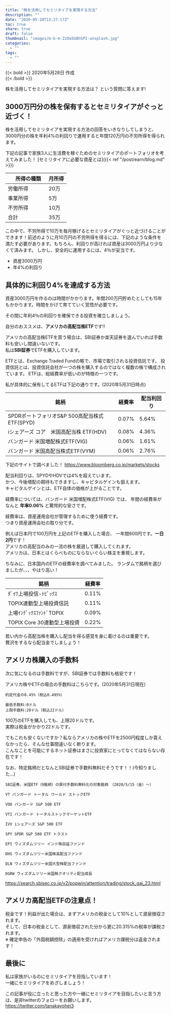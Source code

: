 ```yaml
---
title: "株を活用してセミリタイアを実現する方法"
description: ""
date: "2020-05-28T13:27:17Z"
toc: true
share: true
draft: false
thumbnail: "images/m-b-m-ZzOa5G8hSPI-unsplash.jpg"
categories:
  - ""
tags:
  - ""
---
```


{{< bold >}}
2020年5月28日 作成  
{{< /bold >}}

株を活用してセミリタイアを実現する方法は？
という質問に答えます!

<!--more-->

## 3000万円分の株を保有するとセミリタイアがぐっと近づく！

株を活用してセミリタイアを実現する方法の回答をいきなりしてしまうと、
3000円分の株を年利4%の利回りで運用すると年間120万円の不労所得を得られます。

下記の記事で家族3人に生活費を稼ぐためのセミリタイアのポートフォリオを考えてみました！
[セミリタイアに必要な資産とは]({{< ref "/post/earn/blog.md" >}})  

|　所得の種類　| 月所得 |
| --- | --- |
| 労働所得 | 20万 |
| 事業所得　| 5万 |
| 不労所得 | 10万 |
| 合計 | 35万 |

この中で、不労所得で10万を毎月稼げるとセミリタイアがぐっと近づけることができます！前述のように月10万円の不労所得を得るには、下記のような条件を満たす必要があります。もちろん、利回りが高ければ資産は3000万円より少なくて済みます。
しかし、安全的に運用するには、4％が妥当です。

- 資産3000万円
- 年4%の利回り

## 具体的に利回り4%を達成する方法

資産3000万円を作るのは時間がかかります。年間200万円貯めたとしても15年もかかります。時間をかけて育てていく覚悟が必要です。  

その間に年利4％の利回りを確保できる投資を確立しましょう。  

自分のおススメは、**アメリカの高配当株ETF**です!!  

アメリカの高配当株ETFを買う場合は、SBI証券か楽天証券を選んでいれば手数料も安いし間違いないです。  
私は**SBI証券**でETFを購入しています。

ETFとは、Exchange Traded Fundの略で、市場で取引される投資信託です。
投資信託とは、投資信託会社が一つの株を購入するのではなく複数の株で構成されています。
ETFは、総経費率が低いのが特徴の一つです。

私が具体的に保有してるETFは下記の通りです。(2020年5月31日時点)

|  銘柄  |  経費率  | 配当利回り |
| ---- | ---- | ---- |
|  SPDRポートフォリオS&P 500高配当株式ETF(SPYD)  |  0.07%  | 5.64% |
|  iシェアーズ コア　米国高配当株 ETF(HDV)  |  0.08%  | 4.36% |
|  バンガード 米国増配株式ETF(VIG)  |  0.06%  | 1.61% |
|  バンガード 米国高配当株式ETF(VYM)  |  0.06%  | 2.76% |

下記のサイトで調べました！
https://www.bloomberg.co.jp/markets/stocks

配当利回りは、SPYDやHDVでは4%を超えています。  
かつ、今後増配の期待もできますし、キャピタルゲインも狙えます。  
キャピタルゲインとは、ETF自体の価格が上がることです。

経費率については、バンガード 米国増配株式ETF(VIG) では、
年間の経費率がなんと **年率0.06%** と驚愕的な安さです。

経費率は、資産運用会社が管理するために使う経費です。  
つまり資産運用会社の取り分です。  

例えば日本円で100万円を上記のETFを購入した場合、 
一年間600円です。**一日2円**です！  
アメリカの高配当のみの一流の株を厳選して購入してくれます。  
アメリカは、日本とはくらべものにならないぐらい株主を重視します。  

ちなみに、日本国内のETFの経費率を調べてみました。
ランダムで銘柄を選びましたが、、、やはり高い！

|  銘柄  |  経費率  |
| ---- | ---- |
|  ﾀﾞｲﾜ上場投信-ﾄﾋﾟｯｸｽ  | 0.11% |
|  TOPIX連動型上場投資信託  |  0.11%  |
|  上場ｲﾝﾃﾞｯｸｽﾌｧﾝﾄﾞTOPIX  |  0.09%  |
|  TOPIX Core 30連動型上場投資  | 0.22%  |

若い内から高配当株を購入し配当を得る感覚を身に着けるのは重要です。  
贅沢をするなら配当金でしましょう！  

## アメリカ株購入の手数料

次に気になるのは手数料ですが、SBI証券では手数料も格安です！

アメリカ株やETFの場合の手数料はこちらです。(2020年5月31日現在)

```
約定代金の0.45%（税込0.495%）

最低手数料:0ドル
上限手数料:20ドル（税込22ドル）
```

100万のETFを購入しても、上限20ドルです。  
実際は税金がかかり22ドルです。  

でもこれも安くないですか？私ならアメリカの株やETFを2500円程度しか貰えなかったら、そんな仕事間違いなく断ります。  
こんなことを可能にするネット証券はまさに投資家にとってなくてはならない存在です！

なお、特定銘柄だとなんとSBI証券で手数料無料だそうです！！(今知りました…)
```
SBI証券、米国ETF（9銘柄）の買付手数料無料化の対象銘柄　（2020/5/15（金）～）

VT バンガード トータル ワールド ストックETF

VOO バンガード S&P 500 ETF

VTI バンガード トータルストックマーケットETF

IVV iシェアーズ S&P 500 ETF

SPY SPDR S&P 500 ETF トラスト

EPI ウィズダムツリー インド株収益ファンド

DHS ウィズダムツリー米国株高配当ファンド

DLN ウィズダムツリー米国大型株配当ファンド

DGRW ウィズダムツリー米国株クオリティ配当成長
```

https://search.sbisec.co.jp/v2/popwin/attention/trading/stock_gai_23.html


## アメリカ高配当ETFの注意点！

税金です！利益が出た場合は、まずアメリカの税金として10%として源泉徴収されます。  
そして、日本の税金として、源泉徴収された分から更に20.315%の税率が課税されます。  
※ 確定申告の「外国税額控除」の適用を受ければアメリカ課税分は返金されます！

## 

## 最後に

私は家族がいるのにセミリタイアを目指しています！  
一緒にセミリタイアをめざしましょう！

この記事が役に立ったと思った方や一緒にセミリタイアを目指したいと言う方は、是非twitterのフォローをお願いします。  
https://twitter.com/tanakayohei3


